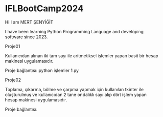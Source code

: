 # IFLBootCamp2024
Hi I am MERT ŞENYİĞİT

I have been learning Python Programming Language and developing software since 2023.

Proje01 

Kullanıcıdan alınan iki tam sayı ile aritmetiksel işlemler yapan basit bir hesap makinesi uygulamasıdır.

Proje bağlantısı: python işlemler 1.py

Proje02

Toplama, çıkarma, bölme ve çarpma yapmak için kullanılan tkinter ile oluşturulmuş ve kullanıcıdan 2 tane ondalıklı sayı alıp dört işlem yapan hesap makinesi uygulamasıdır.

Proje bağlantısı: 
